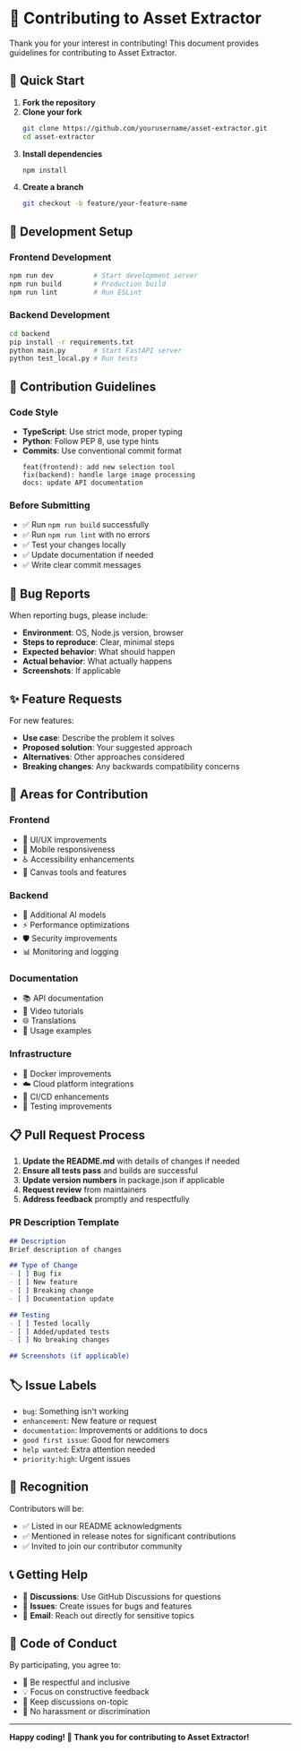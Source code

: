 # 🤝 Contributing to Asset Extractor

Thank you for your interest in contributing! This document provides guidelines for contributing to Asset Extractor.

## 🚀 Quick Start

1. **Fork the repository**
2. **Clone your fork**
   ```bash
   git clone https://github.com/yourusername/asset-extractor.git
   cd asset-extractor
   ```
3. **Install dependencies**
   ```bash
   npm install
   ```
4. **Create a branch**
   ```bash
   git checkout -b feature/your-feature-name
   ```

## 🔧 Development Setup

### Frontend Development
```bash
npm run dev          # Start development server
npm run build        # Production build
npm run lint         # Run ESLint
```

### Backend Development
```bash
cd backend
pip install -r requirements.txt
python main.py       # Start FastAPI server
python test_local.py # Run tests
```

## 📝 Contribution Guidelines

### Code Style
- **TypeScript**: Use strict mode, proper typing
- **Python**: Follow PEP 8, use type hints
- **Commits**: Use conventional commit format
  ```
  feat(frontend): add new selection tool
  fix(backend): handle large image processing  
  docs: update API documentation
  ```

### Before Submitting
- ✅ Run `npm run build` successfully
- ✅ Run `npm run lint` with no errors  
- ✅ Test your changes locally
- ✅ Update documentation if needed
- ✅ Write clear commit messages

## 🐛 Bug Reports

When reporting bugs, please include:
- **Environment**: OS, Node.js version, browser
- **Steps to reproduce**: Clear, minimal steps
- **Expected behavior**: What should happen
- **Actual behavior**: What actually happens  
- **Screenshots**: If applicable

## ✨ Feature Requests

For new features:
- **Use case**: Describe the problem it solves
- **Proposed solution**: Your suggested approach
- **Alternatives**: Other approaches considered
- **Breaking changes**: Any backwards compatibility concerns

## 🎯 Areas for Contribution

### Frontend
- 🎨 UI/UX improvements
- 📱 Mobile responsiveness
- ♿ Accessibility enhancements
- 🔧 Canvas tools and features

### Backend  
- 🤖 Additional AI models
- ⚡ Performance optimizations
- 🛡️ Security improvements
- 📊 Monitoring and logging

### Documentation
- 📚 API documentation
- 🎥 Video tutorials  
- 🌐 Translations
- 📖 Usage examples

### Infrastructure
- 🐳 Docker improvements
- ☁️ Cloud platform integrations
- 🔄 CI/CD enhancements
- 🧪 Testing improvements

## 📋 Pull Request Process

1. **Update the README.md** with details of changes if needed
2. **Ensure all tests pass** and builds are successful
3. **Update version numbers** in package.json if applicable
4. **Request review** from maintainers
5. **Address feedback** promptly and respectfully

### PR Description Template
```markdown
## Description
Brief description of changes

## Type of Change
- [ ] Bug fix
- [ ] New feature  
- [ ] Breaking change
- [ ] Documentation update

## Testing
- [ ] Tested locally
- [ ] Added/updated tests
- [ ] No breaking changes

## Screenshots (if applicable)
```

## 🏷️ Issue Labels

- `bug`: Something isn't working
- `enhancement`: New feature or request
- `documentation`: Improvements or additions to docs
- `good first issue`: Good for newcomers
- `help wanted`: Extra attention needed
- `priority:high`: Urgent issues

## 🎉 Recognition

Contributors will be:
- ✅ Listed in our README acknowledgments
- ✅ Mentioned in release notes for significant contributions
- ✅ Invited to join our contributor community

## 📞 Getting Help

- 💬 **Discussions**: Use GitHub Discussions for questions
- 🐛 **Issues**: Create issues for bugs and features
- 📧 **Email**: Reach out directly for sensitive topics

## 📜 Code of Conduct

By participating, you agree to:
- 🤝 Be respectful and inclusive
- 💡 Focus on constructive feedback
- 🎯 Keep discussions on-topic
- 🚫 No harassment or discrimination

---

**Happy coding! 🚀 Thank you for contributing to Asset Extractor!**